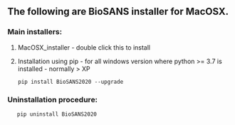 ## The following are BioSANS installer for MacOSX.

### Main installers:

1) MacOSX_installer - double click this to install
2) Installation using pip - for all windows version where python >= 3.7 is installed - normally > XP

       pip install BioSANS2020 --upgrade

### Uninstallation procedure:

       pip uninstall BioSANS2020
